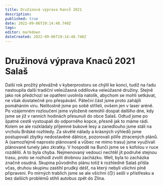 ```yaml
---
title: Družinová výprava Kanců 2021
description: 
published: true
date: 2022-09-06T19:14:48.740Z
tags: 
editor: markdown
dateCreated: 2022-09-06T19:14:48.740Z
---
```


# Družinová výprava Knaců 2021 <br> Salaš
Další rok prožitý převážně v kyberprostoru se chýlil ke konci, tudíž na řadu nastoupila další tradiční veleúžasná oddílovka veleúžasné družiny. Stejně jako rok předchozí se opatření uvolnila natolik, abychom se mohli setkávat, ne však dostatečně pro přespávání. Páteční část jsme proto zahájili pomáháním viru. Nelítostně jsme po sobě stříleli, ovšem jen v laser aréně. Po vzájemném rozloučení jsme vyloženě nemohli dospat dalšího dne, kdy jsme se již v ranních hodinách přesunuli do obce Salaš. Odtud jsme po špatné cestě vystoupali do odporného kopce, přesně jak to máme rádi. Kolem se ale rozkládaly příjemné bukové lesy a zanedlouho jsme stáli na vrcholu Brdské rozhledy. Za skvělé nálady a krásných výhledů jsme postupovali zbytky nedostavěné dálnice, pozorovali pilíře ztracených plánů. A (samozřejmě naprosto plánovaně a vůbec ne mimo trasu) jsme využívali plánované tunely jako zkratky. V hospodě na Bunči jsme se s kofolou v ruce rozdělili. A to byla chyba. Nejmenovaný vedoucí nechtěl jít podruhé stejnou trasu, proto se rozhodl zvolit drobnou zacházku. Well, byla to zacházka značně osudná. Skupina původního plánu totiž k rozhledně Salaš přišla včas, druhou skupinu zastihl prudký déšť, na který nebyli všichni plně připraveni. Po mírných trablích jsme se ale všichni (🙃) sešli v přístřesku a bez dalších problémů stihli autobus zpět do Zlína.
